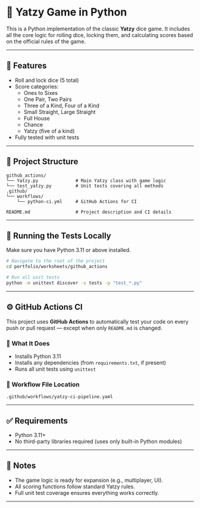 # 🎲 Yatzy Game in Python

This is a Python implementation of the classic **Yatzy** dice game. It includes all the core logic for rolling dice, locking them, and calculating scores based on the official rules of the game.

---

## 📌 Features

- Roll and lock dice (5 total)
- Score categories:
  - Ones to Sixes
  - One Pair, Two Pairs
  - Three of a Kind, Four of a Kind
  - Small Straight, Large Straight
  - Full House
  - Chance
  - Yatzy (five of a kind)
- Fully tested with unit tests

---

## 📂 Project Structure

```
github_actions/
└── Yatzy.py              # Main Yatzy class with game logic
└── test_yatzy.py         # Unit tests covering all methods
.github/
└── workflows/
    └── python-ci.yml     # GitHub Actions for CI

README.md                 # Project description and CI details
```

---

## 🧪 Running the Tests Locally

Make sure you have Python 3.11 or above installed.

```bash
# Navigate to the root of the project
cd portfolio/worksheets/github_actions

# Run all unit tests
python -m unittest discover -s tests -p "test_*.py"
```

---

## ⚙️ GitHub Actions CI

This project uses **GitHub Actions** to automatically test your code on every push or pull request — except when only `README.md` is changed.

### 🔧 What It Does

- Installs Python 3.11
- Installs any dependencies (from `requirements.txt`, if present)
- Runs all unit tests using `unittest`

### 📄 Workflow File Location

```
.github/workflows/yatzy-ci-pipeline.yaml
```

---

## ✅ Requirements

- Python 3.11+
- No third-party libraries required (uses only built-in Python modules)

---

## 📌 Notes

- The game logic is ready for expansion (e.g., multiplayer, UI).
- All scoring functions follow standard Yatzy rules.
- Full unit test coverage ensures everything works correctly.

---
